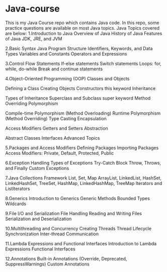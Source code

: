 # Java-course
This is my Java Course repo which contains Java code. In this repo, some practice questions are available on most Java topics.
Java Topics covered are below:
1.Introduction to Java
Overview of Java
History of Java
Features of Java
JDK, JRE, and JVM

2.Basic Syntax
Java Program Structure
Identifiers, Keywords, and Data Types
Variables and Constants
Operators and Expressions

3.Control Flow Statements
If-else statements
Switch statements
Loops: for, while, do-while
Break and continue statements

4.Object-Oriented Programming (OOP)
Classes and Objects

Defining a Class
Creating Objects
Constructors
this keyword
Inheritance

Types of Inheritance
Superclass and Subclass
super keyword
Method Overriding
Polymorphism

Compile-time Polymorphism (Method Overloading)
Runtime Polymorphism (Method Overriding)
Type Casting
Encapsulation

Access Modifiers
Getters and Setters
Abstraction

Abstract Classes
Interfaces
Advanced Topics

5.Packages and Access Modifiers
Defining Packages
Importing Packages
Access Modifiers: Private, Default, Protected, Public

6.Exception Handling
Types of Exceptions
Try-Catch Block
Throw, Throws, and Finally
Custom Exceptions

7.Java Collections Framework
List, Set, Map
ArrayList, LinkedList, HashSet, LinkedHashSet, TreeSet, HashMap, LinkedHashMap, TreeMap
Iterators and ListIterators

8.Generics
Introduction to Generics
Generic Methods
Bounded Types
Wildcards

9.File I/O and Serialization
File Handling
Reading and Writing Files
Serialization and Deserialization

10.Multithreading and Concurrency
Creating Threads
Thread Lifecycle
Synchronization
Inter-thread Communication

11.Lambda Expressions and Functional Interfaces
Introduction to Lambda Expressions
Functional Interfaces

12.Annotations
Built-in Annotations (Override, Deprecated, SuppressWarnings)
Custom Annotations
